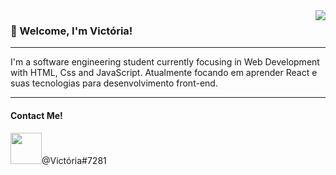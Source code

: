 
<img src="https://github-readme-stats.vercel.app/api/top-langs/?username=MiauToofu&langs_count=12&layout=compact&theme=dark" align="right"> 

  <h3>👾 Welcome, I'm Victória!</h3>
  <hr>
  
I'm a software engineering student currently focusing in Web Development with HTML, Css and JavaScript. Atualmente 
focando em aprender React e suas tecnologias para desenvolvimento front-end.

  <hr>
  <h4>Contact Me!</h4>
  <img src="https://camo.githubusercontent.com/c78432996441eaf43ff8aaeb57f1029b1d22fabb2556f4df7972f949f1fe18ab/68747470733a2f2f6c6f676f646f776e6c6f61642e6f72672f77702d636f6e74656e742f75706c6f6164732f323031372f31312f646973636f72642d6c6f676f2d342d312e706e67" style="width:50px;">@Victória#7281
